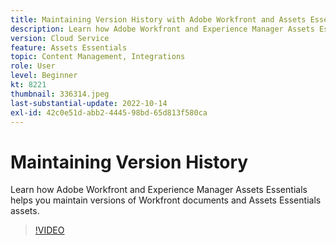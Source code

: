 ```yaml
---
title: Maintaining Version History with Adobe Workfront and Assets Essentials
description: Learn how Adobe Workfront and Experience Manager Assets Essentials helps you maintain versions of Workfront documents and Assets Essentials assets.
version: Cloud Service
feature: Assets Essentials
topic: Content Management, Integrations
role: User
level: Beginner
kt: 8221
thumbnail: 336314.jpeg
last-substantial-update: 2022-10-14
exl-id: 42c0e51d-abb2-4445-98bd-65d813f580ca
---
```

# Maintaining Version History

Learn how Adobe Workfront and Experience Manager Assets Essentials helps you maintain versions of Workfront documents and Assets Essentials assets.

>[!VIDEO](https://video.tv.adobe.com/v/336314/?quality=12&learn=on)
